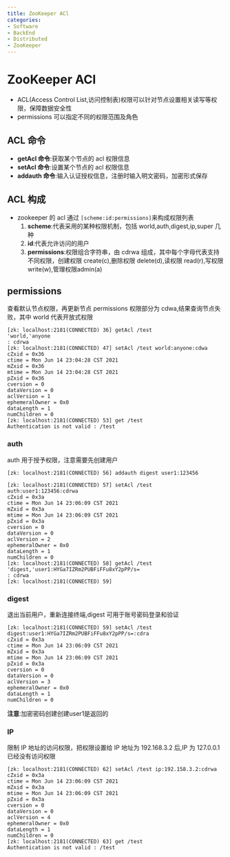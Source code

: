 ```yaml
---
title: ZooKeeper ACl
categories:
- Software
- BackEnd
- Distributed
- ZooKeeper
---
```

# ZooKeeper ACl

- ACL(Access Control List,访问控制表)权限可以针对节点设置相关读写等权限，保障数据安全性
- permissions 可以指定不同的权限范围及角色

## ACL 命令

- **getAcl 命令**:获取某个节点的 acl 权限信息
- **setAcl 命令**:设置某个节点的 acl 权限信息
- **addauth 命令**:输入认证授权信息，注册时输入明文密码，加密形式保存

## ACL 构成

- zookeeper 的 acl 通过 `[scheme:id:permissions]`来构成权限列表
    1. **scheme**:代表采用的某种权限机制，包括 world,auth,digest,ip,super 几种
    2. **id**:代表允许访问的用户
    3. **permissions**:权限组合字符串，由 cdrwa 组成，其中每个字母代表支持不同权限，创建权限 create(c),删除权限 delete(d),读权限 read(r),写权限 write(w),管理权限admin(a)

## permissions

查看默认节点权限，再更新节点 permissions 权限部分为 cdwa,结果查询节点失败，其中 world 代表开放式权限

```
[zk: localhost:2181(CONNECTED) 36] getAcl /test
'world,'anyone
: cdrwa
[zk: localhost:2181(CONNECTED) 47] setAcl /test world:anyone:cdwa
cZxid = 0x36
ctime = Mon Jun 14 23:04:28 CST 2021
mZxid = 0x36
mtime = Mon Jun 14 23:04:28 CST 2021
pZxid = 0x36
cversion = 0
dataVersion = 0
aclVersion = 1
ephemeralOwner = 0x0
dataLength = 1
numChildren = 0
[zk: localhost:2181(CONNECTED) 53] get /test
Authentication is not valid : /test
```

### auth

auth 用于授予权限，注意需要先创建用户

```
[zk: localhost:2181(CONNECTED) 56] addauth digest user1:123456
```

```
[zk: localhost:2181(CONNECTED) 57] setAcl /test auth:user1:123456:cdrwa
cZxid = 0x3a
ctime = Mon Jun 14 23:06:09 CST 2021
mZxid = 0x3a
mtime = Mon Jun 14 23:06:09 CST 2021
pZxid = 0x3a
cversion = 0
dataVersion = 0
aclVersion = 2
ephemeralOwner = 0x0
dataLength = 1
numChildren = 0
[zk: localhost:2181(CONNECTED) 58] getAcl /test
'digest,'user1:HYGa7IZRm2PUBFiFFu8xY2pPP/s=
: cdrwa
[zk: localhost:2181(CONNECTED) 59]
```

### digest

退出当前用户，重新连接终端,digest 可用于账号密码登录和验证

```
[zk: localhost:2181(CONNECTED) 59] setAcl /test digest:user1:HYGa7IZRm2PUBFiFFu8xY2pPP/s=:cdra
cZxid = 0x3a
ctime = Mon Jun 14 23:06:09 CST 2021
mZxid = 0x3a
mtime = Mon Jun 14 23:06:09 CST 2021
pZxid = 0x3a
cversion = 0
dataVersion = 0
aclVersion = 3
ephemeralOwner = 0x0
dataLength = 1
numChildren = 0
```

**注意**:加密密码创建创建user1是返回的

### IP

限制 IP 地址的访问权限，把权限设置给 IP 地址为 192.168.3.2 后,IP 为 127.0.0.1 已经没有访问权限

```
[zk: localhost:2181(CONNECTED) 62] setAcl /test ip:192.158.3.2:cdrwa
cZxid = 0x3a
ctime = Mon Jun 14 23:06:09 CST 2021
mZxid = 0x3a
mtime = Mon Jun 14 23:06:09 CST 2021
pZxid = 0x3a
cversion = 0
dataVersion = 0
aclVersion = 4
ephemeralOwner = 0x0
dataLength = 1
numChildren = 0
[zk: localhost:2181(CONNECTED) 63] get /test
Authentication is not valid : /test
```